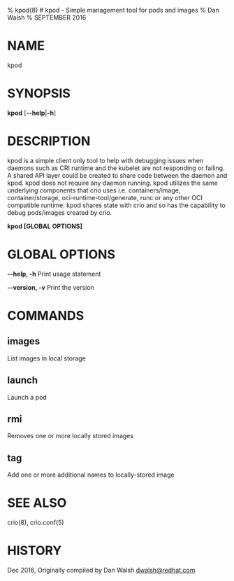 % kpod(8) # kpod - Simple management tool for pods and images
% Dan Walsh
% SEPTEMBER 2016
# NAME
kpod

# SYNOPSIS
**kpod**
[**--help**|**-h**]

# DESCRIPTION
kpod is a simple client only tool to help with debugging issues when daemons
such as CRI runtime and the kubelet are not responding or failing. A shared API
layer could be created to share code between the daemon and kpod. kpod does not
require any daemon running. kpod utilizes the same underlying components that
crio uses i.e. containers/image, container/storage, oci-runtime-tool/generate,
runc or any other OCI compatible runtime. kpod shares state with crio and so
has the capability to debug pods/images created by crio.

**kpod [GLOBAL OPTIONS]**

# GLOBAL OPTIONS

**--help, -h**
  Print usage statement

**--version, -v**
  Print the version

# COMMANDS

## images
List images in local storage

## launch
Launch a pod

## rmi
Removes one or more locally stored images

## tag
Add one or more additional names to locally-stored image

# SEE ALSO
crio(8), crio.conf(5)

# HISTORY
Dec 2016, Originally compiled by Dan Walsh <dwalsh@redhat.com>
